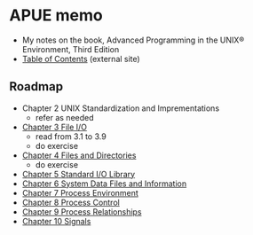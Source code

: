 # APUE memo

* My notes on the book, Advanced Programming in the UNIX® Environment, Third Edition
* [Table of Contents](http://apuebook.com/toc3e.html) (external site)

## Roadmap

* Chapter 2 UNIX Standardization and Imprementations
	* refer as needed
* [Chapter 3 File I/O](./apue_ch03)
	* read from 3.1 to 3.9
	* do exercise
* [Chapter 4 Files and Directories](./apue_ch04)
	* do exercise
* [Chapter 5 Standard I/O Library](./apue_ch05)
* [Chapter 6 System Data Files and Information](./apue_ch06.md)
* [Chapter 7 Process Environment](./apue_ch07.md)
* [Chapter 8 Process Control](./apue_ch08.md)
* [Chapter 9 Process Relationships](./apue_ch09.md)
* [Chapter 10 Signals](./apue_ch10.md)


<!--stackedit_data:
eyJoaXN0b3J5IjpbLTU1NTYxMTg2NywyMDI4Nzk2NzkwLC0xOD
M3MTA2NjY1LDI3NzI0MzcwMywtMTI0MzczMzExOCwtMTI0Mzcz
MzExOCw2NzgzODE2MjEsODc0MTUzMDQsLTEyMzUyMzk0NTgsNT
E5MTcyMTQ2LDE3NTc2NjU3MTYsLTExODQ5MjM2ODYsMTI5NTYw
MjcyMCwxMDc4MTk1MDQsLTEyMzUyMzU2MjAsLTk5NjMyNDE0Ny
wxNDM0OTY0MDEsLTE4NzgwOTM2NDEsLTEyNjIyMTg2NDgsLTM5
ODkwNzU5MF19
-->